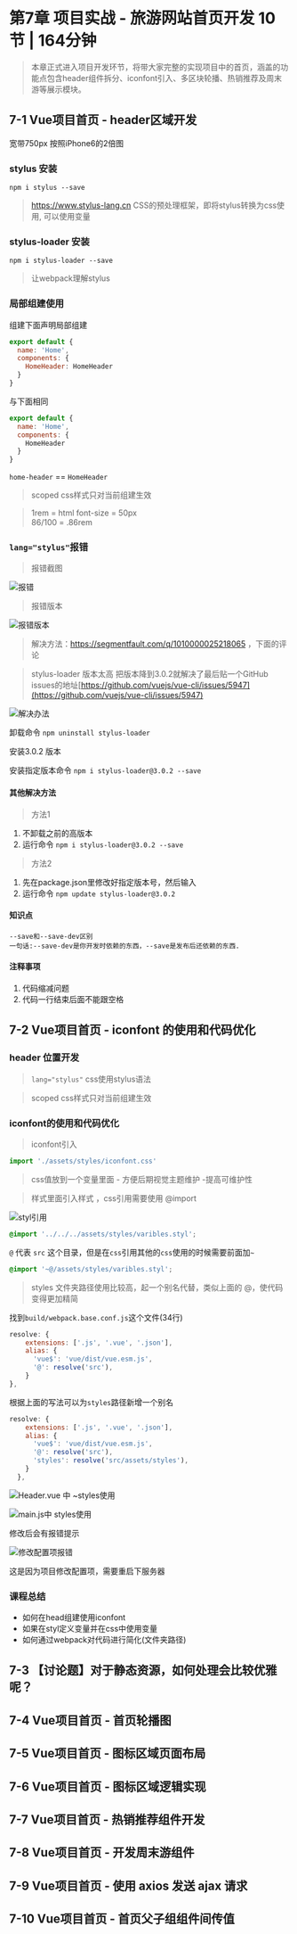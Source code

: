 # 第7章 项目实战 - 旅游网站首页开发 10 节 | 164分钟
    
> 本章正式进入项目开发环节，将带大家完整的实现项目中的首页，涵盖的功能点包含header组件拆分、iconfont引入、多区块轮播、热销推荐及周末游等展示模块。
    
## 7-1 Vue项目首页 - header区域开发



宽带750px
按照iPhone6的2倍图

### stylus 安装

```
npm i stylus --save
```

> https://www.stylus-lang.cn
> CSS的预处理框架，即将stylus转换为css使用, 可以使用变量

### stylus-loader 安装

```
npm i stylus-loader --save
```

> 让webpack理解stylus



### 局部组建使用

组建下面声明局部组建

```js
export default {
  name: 'Home',
  components: {
    HomeHeader: HomeHeader
  }
}
```

与下面相同

```js
export default {
  name: 'Home',
  components: {
    HomeHeader
  }
}
```

`home-header` == `HomeHeader`

> scoped css样式只对当前组建生效

> 1rem = html font-size = 50px  
> 86/100 = .86rem

### `lang="stylus"`报错

> 报错截图

![报错](https://upfile.wangyongjie.cn/preview/20220323173330Tg9PvfOGb.png)

> 报错版本

![报错版本](https://upfile.wangyongjie.cn/preview/20220323173826TBysA0dn2.png)

> 解决方法：https://segmentfault.com/q/1010000025218065 ，下面的评论

> stylus-loader 版本太高 把版本降到3.0.2就解决了最后贴一个GitHub issues的地址[https://github.com/vuejs/vue-cli/issues/5947](https://github.com/vuejs/vue-cli/issues/5947)

![解决办法](https://upfile.wangyongjie.cn/preview/20220323174025TBfaTVWgD.png)

卸载命令 `npm uninstall stylus-loader`

安装3.0.2 版本

安装指定版本命令 `npm i stylus-loader@3.0.2 --save`


#### 其他解决方法

> 方法1

1. 不卸载之前的高版本
2. 运行命令 `npm i stylus-loader@3.0.2 --save`

> 方法2

1. 先在package.json里修改好指定版本号，然后输入
2. 运行命令 `npm update stylus-loader@3.0.2`


#### 知识点

```
--save和--save-dev区别
一句话:--save-dev是你开发时依赖的东西，--save是发布后还依赖的东西.
```

#### 注释事项
1. 代码缩减问题
2. 代码一行结束后面不能跟空格


## 7-2 Vue项目首页 - iconfont 的使用和代码优化


### header 位置开发

> `lang="stylus"` css使用stylus语法

> scoped css样式只对当前组建生效



### iconfont的使用和代码优化

> iconfont引入

```js
import './assets/styles/iconfont.css'
```


> css值放到一个变量里面 - 方便后期视觉主题维护 -提高可维护性


> 样式里面引入样式 ，css引用需要使用 @import


![styl引用](https://upfile.wangyongjie.cn/preview/20220413170924TTM1E2Z1O.png)



```css
@import '../../../assets/styles/varibles.styl';
```

`@` 代表 `src` 这个目录，但是在`css`引用其他的`css`使用的时候需要前面加`~`


```css
@import '~@/assets/styles/varibles.styl';
```



> styles 文件夹路径使用比较高，起一个别名代替，类似上面的 @，使代码变得更加精简


找到`build/webpack.base.conf.js`这个文件(34行)


```js
resolve: {
    extensions: ['.js', '.vue', '.json'],
    alias: {
      'vue$': 'vue/dist/vue.esm.js',
      '@': resolve('src'),
    }
},
```

根据上面的写法可以为`styles`路径新增一个别名


```js
resolve: {
    extensions: ['.js', '.vue', '.json'],
    alias: {
      'vue$': 'vue/dist/vue.esm.js',
      '@': resolve('src'),
      'styles': resolve('src/assets/styles'),
    }
  },
```


![Header.vue 中 ~styles使用](https://upfile.wangyongjie.cn/preview/20220413173351T6zYm8aGd.png)


![main.js中 styles使用](https://upfile.wangyongjie.cn/preview/20220413173627TsPLS18W5.png)


修改后会有报错提示


![修改配置项报错](https://upfile.wangyongjie.cn/preview/20220413173730TFsA95QZm.png)

这是因为项目修改配置项，需要重启下服务器


### 课程总结

* 如何在head组建使用iconfont
* 如果在styl定义变量并在css中使用变量
* 如何通过webpack对代码进行简化(文件夹路径)


## 7-3 【讨论题】对于静态资源，如何处理会比较优雅呢？




## 7-4 Vue项目首页 - 首页轮播图




## 7-5 Vue项目首页 - 图标区域页面布局




## 7-6 Vue项目首页 - 图标区域逻辑实现




## 7-7 Vue项目首页 - 热销推荐组件开发




## 7-8 Vue项目首页 - 开发周末游组件




## 7-9 Vue项目首页 - 使用 axios 发送 ajax 请求




## 7-10 Vue项目首页 - 首页父子组组件间传值




    
